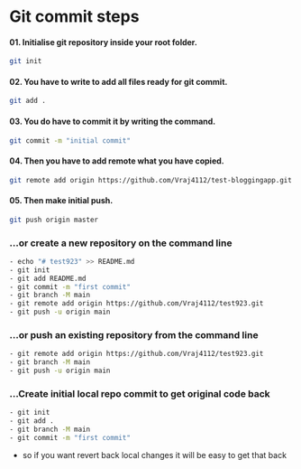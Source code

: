 # Git commit steps

#### 01. Initialise git repository inside your root folder.
```bash
git init
```

#### 02. You have to write to add all files ready for git commit.
```bash
git add .
```

#### 03. You do have to commit it by writing the command.
```bash
git commit -m "initial commit"
```
#### 04. Then you have to add remote what you have copied.
```bash
git remote add origin https://github.com/Vraj4112/test-bloggingapp.git
```

#### 05. Then make initial push.
```bash
git push origin master
```

### …or create a new repository on the command line
```bash
- echo "# test923" >> README.md
- git init
- git add README.md
- git commit -m "first commit"
- git branch -M main
- git remote add origin https://github.com/Vraj4112/test923.git
- git push -u origin main
```

### …or push an existing repository from the command line
```bash
- git remote add origin https://github.com/Vraj4112/test923.git
- git branch -M main
- git push -u origin main
```
### …Create initial local repo commit to get original code back
```bash
- git init
- git add .
- git branch -M main
- git commit -m "first commit"
```
- so if you want revert back local changes it will be easy to get that back
